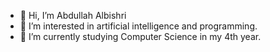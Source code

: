 - 👋 Hi, I’m Abdullah Albishri
- 👀 I’m interested in artificial intelligence and programming.
- 🌱 I’m currently studying Computer Science in my 4th year.


<!---
AlbishriAbdullah/AlbishriAbdullah is a ✨ special ✨ repository because its `README.md` (this file) appears on your GitHub profile.
You can click the Preview link to take a look at your changes.
--->
